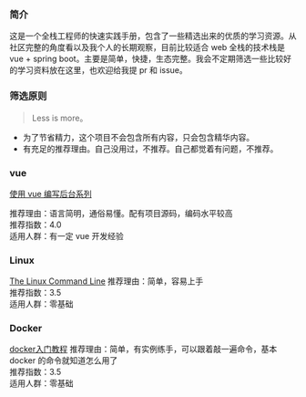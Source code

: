 ### 简介
这是一个全栈工程师的快速实践手册，包含了一些精选出来的优质的学习资源。从社区完整的角度看以及我个人的长期观察，目前比较适合 web 全栈的技术栈是 vue + spring boot。主要是简单，快捷，生态完整。我会不定期筛选一些比较好的学习资料放在这里，也欢迎给我提 pr 和 issue。

### 筛选原则
>Less is more。

* 为了节省精力，这个项目不会包含所有内容，只会包含精华内容。
* 有充足的推荐理由。自己没用过，不推荐。自己都觉着有问题，不推荐。


### vue
[使用 vue 编写后台系列](https://juejin.im/post/59097cd7a22b9d0065fb61d2)


推荐理由：语言简明，通俗易懂。配有项目源码，编码水平较高<br>
推荐指数：4.0<br>
适用人群：有一定 vue 开发经验

### Linux
[The Linux Command Line](http://billie66.github.io/TLCL/book/)
推荐理由：简单，容易上手<br>
推荐指数：3.5<br>
适用人群：零基础

### Docker 
[docker入门教程](https://www.runoob.com/docker/docker-tutorial.html)
推荐理由：简单，有实例练手，可以跟着敲一遍命令，基本 docker 的命令就知道怎么用了<br>
推荐指数：3.5<br>
适用人群：零基础